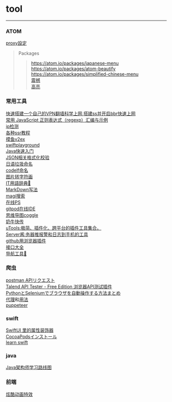 # tool
***
### ATOM   
[proxy設定](https://selifelog.com/blog-entry-1694.html)
> Packages
>> https://atom.io/packages/japanese-menu  
>> https://atom.io/packages/atom-beautify  
>> https://atom.io/packages/simplified-chinese-menu  
>> [震撼](https://atom.io/packages/activate-power-mode)   
>> [高亮](https://atom.io/packages/quick-highlight)  

### 常用工具 
[快速搭建一个自己的VPN翻墙科学上网,搭建ss并开启bbr快速上网](https://github.com/wistbean/vpn)  
[常用 JavaScript 正则表达式（regexp）汇编与示例](https://www.v2ex.com/t/558516#reply2)  
[ip检测](http://ping.pe/)  
[各种ssr教程](https://ssr.tools/)   
[摸鱼v2ex](https://www.v2ex.com/)  
[swiftplayground](http://online.swiftplayground.run/)  
[Java快速入门](https://www.liaoxuefeng.com/wiki/1252599548343744/1255883772263712)  
[JSON相关格式化校验](http://www.bejson.com/)  
[日语垃圾命名](https://codic.jp/engine)   
[codelf命名](https://unbug.github.io/codelf/)   
[图片转字符画](https://tomcat.blog/)  
[IT用語辞典📖](https://wa3.i-3-i.info/index.html)  
[MarkDown写法](https://gist.github.com/mignonstyle/083c9e1651d7734f84c99b8cf49d57fa)   
[magi搜索](https://magi.com/)   
[在线PS](https://www.photopea.com/)    
[gitpod在线IDE](https://www.gitpod.io/)  
[思维导图coggle](https://coggle.it/)  
[奶牛快传](https://cowtransfer.com/)  
[uTools:极简、插件化、跨平台的插件工具集合。](https://u.tools/)  
[Server酱:务器推报警和日志到手机的工具](http://sc.ftqq.com/3.version)  
[github用浏览器插件](https://github.com/ovity/octotree)  
[接口大全](https://www.free-api.com/?type=apifrom&val=0,https://github.com/fangzesheng/free-api)  
[导航工具🔧](https://caocao.boxopened.com/)  


### 爬虫
[postman APIリクエスト](https://www.getpostman.com/)  
[Talend API Tester - Free Edition 浏览器API测试插件](https://chrome.google.com/webstore/detail/talend-api-tester-free-ed/aejoelaoggembcahagimdiliamlcdmfm)  
[PythonとSeleniumでブラウザを自動操作する方法まとめ](https://tanuhack.com/selenium/)  
[代理](https://proxy.mimvp.com/)和[用法](https://github.com/mimvp/mimvp-proxy-demo)  
[puppeteer](https://github.com/GoogleChrome/puppeteer)

### swift
[SwiftUI 里的属性装饰器](https://www.cnblogs.com/xiaoniuzai/p/11417123.html)   
[CocoaPodsインストール](https://www.jianshu.com/p/476f4f21816b)   
[learn swift](https://www.hackingwithswift.com/)

### java
[Java架构师学习路线图](https://www.processon.com/view/link/5cb6c8a4e4b059e209fbf369#map)  

### 前端
[炫酷动画特效](https://github.com/PavelDoGreat/WebGL-Fluid-Simulation)  


